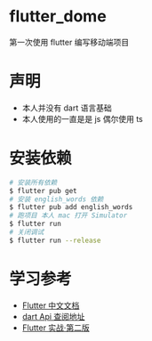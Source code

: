 # flutter_dome

第一次使用 flutter 编写移动端项目

# 声明

- 本人并没有 dart 语言基础
- 本人使用的一直是是 js 偶尔使用 ts

# 安装依赖

```bash
# 安装所有依赖
$ flutter pub get
# 安装 english_words 依赖
$ flutter pub add english_words
# 跑项目 本人 mac 打开 Simulator
$ flutter run
# 关闭调试
$ flutter run --release
```

# 学习参考

- [Flutter 中文文档](https://flutter.cn/docs)
- [dart Api 查阅地址](https://api.dart.cn/stable/2.16.1/index.html)
- [Flutter 实战·第二版](https://book.flutterchina.club/chapter1/)
